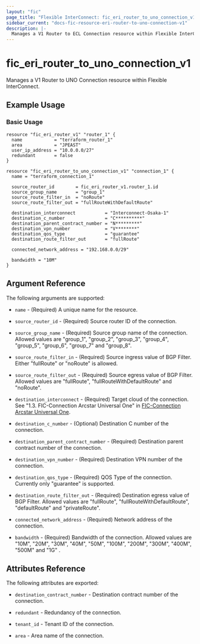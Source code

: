 ```yaml
---
layout: "fic"
page_title: "Flexible InterConnect: fic_eri_router_to_uno_connection_v1"
sidebar_current: "docs-fic-resource-eri-router-to-uno-connection-v1"
description: |-
  Manages a V1 Router to ECL Connection resource within Flexible InterConnect.
---
```


# fic\_eri\_router\_to\_uno\_connection\_v1

Manages a V1 Router to UNO Connection resource within Flexible InterConnect.

## Example Usage

### Basic Usage

```hcl
resource "fic_eri_router_v1" "router_1" {
  name            = "terraform_router_1"
  area            = "JPEAST"
  user_ip_address = "10.0.0.0/27"
  redundant       = false
}

resource "fic_eri_router_to_uno_connection_v1" "connection_1" {
  name = "terraform_connection_1"

  source_router_id        = fic_eri_router_v1.router_1.id
  source_group_name       = "group_1"
  source_route_filter_in  = "noRoute"
  source_route_filter_out = "fullRouteWithDefaultRoute"

  destination_interconnect           = "Interconnect-Osaka-1"
  destination_c_number               = "C**********"
  destination_parent_contract_number = "N*********"
  destination_vpn_number             = "V********"
  destination_qos_type               = "guarantee"
  destination_route_filter_out       = "fullRoute"

  connected_network_address = "192.168.0.0/29"

  bandwidth = "10M"
}
```

## Argument Reference

The following arguments are supported:

* `name` - (Required) A unique name for the resource.

* `source_router_id` - (Required) Source router ID of the connection.

* `source_group_name` - (Required) Source group name of the connection.
  Allowed values are "group_1", "group_2", "group_3", "group_4", "group_5", "group_6", "group_7" and "group_8".

* `source_route_filter_in` - (Required) Source ingress value of BGP Filter.
  Either "fullRoute" or "noRoute" is allowed.

* `source_route_filter_out` - (Required) Source egress value of BGP Filter.
  Allowed values are "fullRoute", "fullRouteWithDefaultRoute" and "noRoute".

* `destination_interconnect` - (Required) Target cloud of the connection.
  See "1.3. FIC-Connection Arcstar Universal One" in [FIC-Connection Arcstar Universal One](https://sdpf.ntt.com/services/docs/fic/service-descriptions/connection-uno/connection-uno.html#id4).

* `destination_c_number` - (Optional) Destination C number of the connection.

* `destination_parent_contract_number` - (Required) Destination parent contract number of the connection.

* `destination_vpn_number` - (Required) Destination VPN number of the connection.

* `destination_qos_type` - (Required) QOS Type of the connection.
  Currently only "guarantee" is supported.

* `destination_route_filter_out` - (Required) Destination egress value of BGP Filter.
  Allowed values are "fullRoute", "fullRouteWithDefaultRoute", "defaultRoute" and "privateRoute".

* `connected_network_address` - (Required) Network address of the connection.

* `bandwidth` - (Required) Bandwidth of the connection.
  Allowed values are "10M", "20M", "30M", "40M", "50M", "100M", "200M", "300M", "400M", "500M" and "1G" .

## Attributes Reference

The following attributes are exported:

* `destination_contract_number` - Destination contract number of the connection.

* `redundant` - Redundancy of the connection.

* `tenant_id` - Tenant ID of the connection.

* `area` - Area name of the connection.

